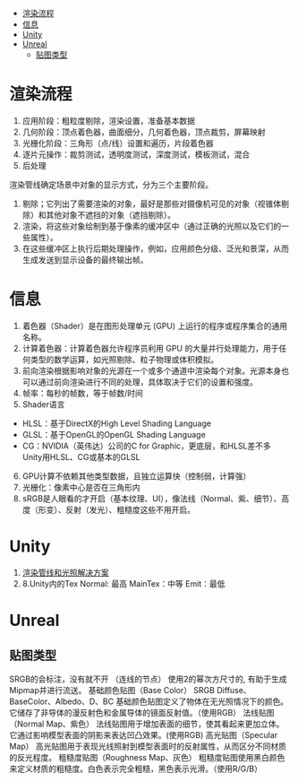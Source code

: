 <!-- TOC -->

- [渲染流程](#渲染流程)
- [信息](#信息)
- [Unity](#unity)
- [Unreal](#unreal)
    - [贴图类型](#贴图类型)

<!-- /TOC -->

# 渲染流程 #
1. 应用阶段：粗粒度剔除，渲染设置，准备基本数据
2. 几何阶段：顶点着色器，曲面细分，几何着色器，顶点裁剪，屏幕映射
3. 光栅化阶段：三角形（点/线）设置和遍历，片段着色器
4. 逐片元操作：裁剪测试，透明度测试，深度测试，模板测试，混合
5. 后处理

渲染管线确定场景中对象的显示方式，分为三个主要阶段。
1. 剔除；它列出了需要渲染的对象，最好是那些对摄像机可见的对象（视锥体剔除）和其他对象不遮挡的对象（遮挡剔除）。
2. 渲染，将这些对象绘制到基于像素的缓冲区中（通过正确的光照以及它们的一些属性）。
3. 在这些缓冲区上执行后期处理操作，例如，应用颜色分级、泛光和景深，从而生成发送到显示设备的最终输出帧。

# 信息 #
1. 着色器（Shader）是在图形处理单元 (GPU) 上运行的程序或程序集合的通用名称。
2. 计算着色器：计算着色器允许程序员利用 GPU 的大量并行处理能力，用于任何类型的数学运算，如光照剔除、粒子物理或体积模拟。
3. 前向渲染根据影响对象的光源在一个或多个通道中渲染每个对象。光源本身也可以通过前向渲染进行不同的处理，具体取决于它们的设置和强度。
4. 帧率：每秒的帧数，等于帧数/时间
5. Shader语言
- HLSL：基于DirectX的High Level Shading Language
- GLSL：基于OpenGL的OpenGL Shading Language
- CG：NVIDIA（英伟达）公司的C for Graphic，更底层，和HLSL差不多
Unity用HLSL、CG或基本的GLSL
6. GPU计算不依赖其他类型数据，且独立运算快（控制弱，计算强）
7. 光栅化：像素中心是否在三角形内
8. sRGB是人眼看的才开启（基本纹理、UI），像法线（Normal、紫、细节）、高度（形变）、反射（发光）、粗糙度这些不用开启。

# Unity #
1. [渲染管线和光照解决方案](https://docs.unity.cn/cn/2020.3/Manual/BestPracticeLightingPipelines.html)
2. 8.Unity内的Tex Normal: 最高    MainTex：中等   Emit：最低

# Unreal #
## 贴图类型 ##
SRGB的会标注，没有就不开     （连线的节点） 使用2的幂次方尺寸的, 有助于生成Mipmap并进行流送。
基础颜色贴图（Base Color） SRGB     Diffuse、BaseColor、Albedo、D、BC
基础颜色贴图定义了物体在无光照情况下的颜色。它储存了非导体的漫反射色和金属导体的镜面反射值。（使用RGB）
法线贴图（Normal Map、紫色）
法线贴图用于增加表面的细节，使其看起来更加立体。它通过影响模型表面的阴影来表达凹凸效果。(使用RGB)
高光贴图（Specular Map）
高光贴图用于表现光线照射到模型表面时的反射属性，从而区分不同材质的反光程度。
粗糙度贴图（Roughness Map、灰色） 
粗糙度贴图使用黑白颜色来定义材质的粗糙度。白色表示完全粗糙，黑色表示光滑。（使用R/G/B）